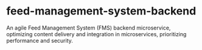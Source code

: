 # feed-management-system-backend
An agile Feed Management System (FMS) backend microservice, optimizing content delivery and integration in microservices, prioritizing performance and security.
